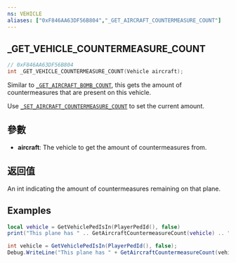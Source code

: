 ```yaml
---
ns: VEHICLE
aliases: ["0xF846AA63DF56B804","_GET_AIRCRAFT_COUNTERMEASURE_COUNT"]
---
```

## _GET_VEHICLE_COUNTERMEASURE_COUNT

```c
// 0xF846AA63DF56B804
int _GET_VEHICLE_COUNTERMEASURE_COUNT(Vehicle aircraft);
```

Similar to [`_GET_AIRCRAFT_BOMB_COUNT`](#_0xEA12BD130D7569A1), this gets the amount of countermeasures that are present on this vehicle.

Use [`_SET_AIRCRAFT_COUNTERMEASURE_COUNT`](#_0x9BDA23BF666F0855) to set the current amount.

## 參數
* **aircraft**: The vehicle to get the amount of countermeasures from.

## 返回值
An int indicating the amount of countermeasures remaining on that plane.

## Examples
```lua
local vehicle = GetVehiclePedIsIn(PlayerPedId(), false)
print("This plane has " .. GetAircraftCountermeasureCount(vehicle) .. " countermeasures left.")
```

```cs
int vehicle = GetVehiclePedIsIn(PlayerPedId(), false);
Debug.WriteLine("This plane has " + GetAircraftCountermeasureCount(vehicle) + " countermeasures left.");
```
